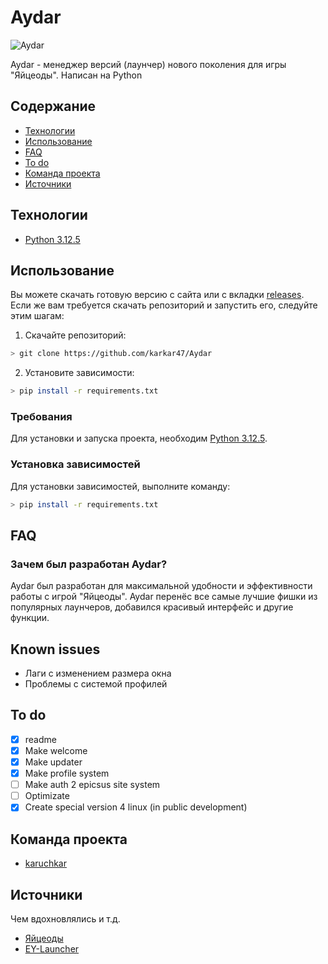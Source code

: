 # Aydar

![Aydar](https://github.com/karkar47/Aydar/blob/main/media/icons/png/aydar-full-white.png)

Aydar - менеджер версий (лаунчер) нового поколения для игры "Яйцеоды". Написан на Python

## Содержание
- [Технологии](#технологии)
- [Использование](#использование)
- [FAQ](#faq)
- [To do](#to-do)
- [Команда проекта](#команда-проекта)
- [Источники](#источники)

## Технологии
- [Python 3.12.5](https://www.python.org/downloads/release/python-3125/)

## Использование
Вы можете скачать готовую версию с сайта или с вкладки [releases](https://github.com/karkar47/Aydar/releases). Если же вам требуется скачать репозиторий и запустить его, следуйте этим шагам:

1. Скачайте репозиторий:
```sh
> git clone https://github.com/karkar47/Aydar
```

2. Установите зависимости:
```sh
> pip install -r requirements.txt
```

### Требования
Для установки и запуска проекта, необходим [Python 3.12.5](https://www.python.org/downloads/release/python-3125/).

### Установка зависимостей
Для установки зависимостей, выполните команду:
```sh
> pip install -r requirements.txt
```

## FAQ 
<!--В этом разделе вы можете найти ответы на самые часто задаваемые вопросы.-->

### Зачем был разработан Aydar?
Aydar был разработан для максимальной удобности и эффективности работы с игрой "Яйцеоды". Aydar перенёс все самые лучшие фишки из популярных лаунчеров, добавился красивый интерфейс и другие функции.

## Known issues
- Лаги с изменением размера окна
- Проблемы с системой профилей

## To do
- [x] readme
- [x] Make welcome
- [x] Make updater
- [x] Make profile system
- [ ] Make auth 2 epicsus site system
- [ ] Optimizate
- [x] Create special version 4 linux (in public development)

## Команда проекта

- [karuchkar](https://github.com/karkar47)

## Источники
Чем вдохновлялись и т.д.
- [Яйцеоды](https://epicsusgames.ru)
- [EY-Launcher](https://discord.gg/DQCdUA7Pgm)
